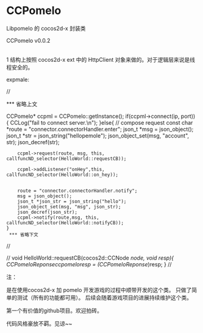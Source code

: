 CCPomelo
========

Libpomelo 的  cocos2d-x 封装类

CCPomelo  v0.0.2


<br>
1 结构上按照 cocos2d-x ext 中的 HttpClient 对象来做的。对于逻辑层来说是线程安全的。


expmale:

//

   *** 省略上文

   CCPomelo* ccpml = CCPomelo::getInstance();
    if(ccpml->connect(ip, port)) {
        CCLog("fail to connect server.\n");
    }else{
        // compose request
        const char *route = "connector.connectorHandler.enter";
        json_t *msg = json_object();
        json_t *str = json_string("hellopemole");
        json_object_set(msg, "account", str);
        json_decref(str);

        ccpml->request(route, msg, this,  callfuncND_selector(HelloWorld::requestCB));
        
        ccpml->addListener("onHey",this,  callfuncND_selector(HelloWorld::on_hey));

        
        route = "connector.connectorHandler.notify";
        msg = json_object();
        json_t *json_str = json_string("hello");
        json_object_set(msg, "msg", json_str);
        json_decref(json_str);
        ccpml->notify(route,msg, this, callfuncND_selector(HelloWorld::notifyCB));
    }
     *** 省略下文
//


//
    void HelloWorld::requestCB(cocos2d::CCNode *node, void *resp){
        CCPomeloReponse*ccpomeloresp = (CCPomeloReponse*)resp;
    }
//


注：

是在使用cocos2d-x 加 pomelo 开发游戏的过程中顺带开发的这个类。
只做了简单的测试（所有的功能都可用）。
后续会随着游戏项目的进展持续维护这个类。

第一个有价值的github项目。欢迎拍砖。


代码风格豪放不羁。见谅~~

